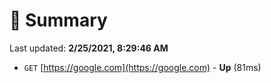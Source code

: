 # 📖 Summary
Last updated: **2/25/2021, 8:29:46 AM**

- `GET` [https://google.com](https://google.com) - **Up** (81ms)
